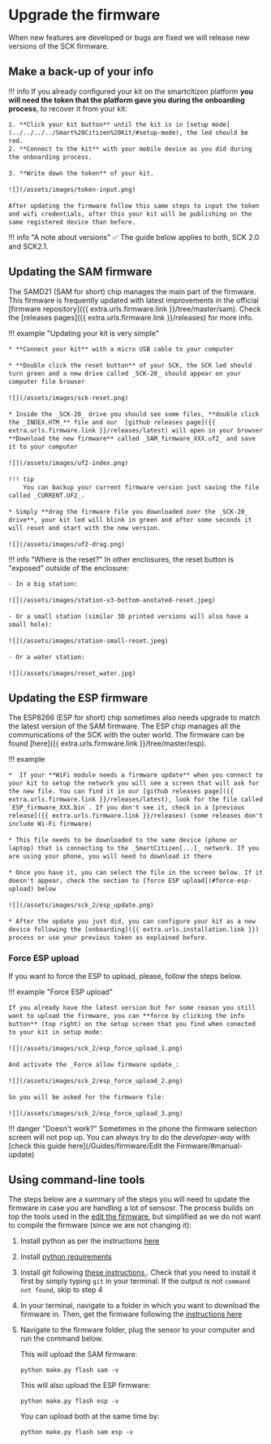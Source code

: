 # Upgrade the firmware

When new features are developed or bugs are fixed we will release new versions of the SCK firmware.

## Make a back-up of your info

!!! info
	If you already configured your kit on the smartcitizen platform **you will need the token that the platform gave you during the onboarding process**, to recover it from your kit:

	1. **Click your kit button** until the kit is in [setup mode](../../../../Smart%20Citizen%20Kit/#setup-mode), the led should be red.
	2. **Connect to the kit** with your mobile device as you did during the onboarding process.

	3. **Write down the token** of your kit.

	![](/assets/images/token-input.png)

	After updating the firmware follow this same steps to input the token and wifi credentials, after this your kit will be publishing on the same registered device than before.

!!! info "A note about versions"
	:white_check_mark: The guide below applies to both, SCK 2.0 and SCK2.1.

## Updating the SAM firmware

The SAMD21 (SAM for short) chip manages the main part of the firmware. This firmware is frequently updated with latest improvements in the official [firmware repository]({{ extra.urls.firmware.link }}/tree/master/sam). Check the [releases pages]({{ extra.urls.firmware.link }}/releases) for more info.

!!! example "Updating your kit is very simple"

	* **Connect your kit** with a micro USB cable to your computer

	* **Double click the reset button** of your SCK, the SCK led should turn green and a new drive called _SCK-20_ should appear on your computer file browser

	![](/assets/images/sck-reset.png)

	* Inside the _SCK-20_ drive you should see some files, **double click the _INDEX.HTM_** file and our  [github releases page]({{ extra.urls.firmware.link }}/releases/latest) will open in your browser
	**Download the new firmware** called _SAM_firmware_XXX.uf2_ and save it to your computer

	![](/assets/images/uf2-index.png)

	!!! tip
		You can backup your current firmware version just saving the file called _CURRENT.UF2_.

	* Simply **drag the firmware file you downloaded over the _SCK-20_ drive**, your kit led will blink in green and after some seconds it will reset and start with the new version.

	![](/assets/images/uf2-drag.png)

!!! info "Where is the reset?"
	In other enclosures, the reset button is "exposed" outside of the enclosure:

	- In a big station:

	![](/assets/images/station-v3-bottom-anotated-reset.jpeg)

	- Or a small station (similar 3D printed versions will also have a small hole):

	![](/assets/images/station-small-reset.jpeg)

	- Or a water station:

	![](/assets/images/reset_water.jpg)

## Updating the ESP firmware

The ESP8266 (ESP for short) chip sometimes also needs upgrade to match the latest version of the SAM firmware. The ESP chip manages all the communications of the SCK with the outer world. The firmware can be found [here]({{ extra.urls.firmware.link }}/tree/master/esp).

!!! example

	*  If your **WiFi module needs a firmware update** when you connect to your kit to setup the network you will see a screen that will ask for the new file. You can find it in our [github releases page]({{ extra.urls.firmware.link }}/releases/latest), look for the file called `ESP_firmware_XXX.bin`. If you don't see it, check in a [previous release]({{ extra.urls.firmware.link }}/releases) (some releases don't include Wi-Fi firmware)

	* This file needs to be downloaded to the same device (phone or laptop) that is connecting to the _SmartCitizen[...]_ network. If you are using your phone, you will need to download it there

	* Once you have it, you can select the file in the screen below. If it doesn't appear, check the section to [force ESP upload](#force-esp-upload) below

	![](/assets/images/sck_2/esp_update.png)

	* After the update you just did, you can configure your kit as a new device following the [onboarding]({{ extra.urls.installation.link }}) process or use your previous token as explained before.

### Force ESP upload

If you want to force the ESP to upload, please, follow the steps below.

!!! example "Force ESP upload"

	If you already have the latest version but for some reason you still want to upload the firmware, you can **force by clicking the info button** (top right) on the setup screen that you find when conected to your kit in setup mode:

	![](/assets/images/sck_2/esp_force_upload_1.png)

	And activate the _Force allow firmware update_:

	![](/assets/images/sck_2/esp_force_upload_2.png)

	So you will be asked for the firmware file:

	![](/assets/images/sck_2/esp_force_upload_3.png)

!!! danger "Doesn't work?"
	Sometimes in the phone the firmware selection screen will not pop up. You can always try to do the _developer-way_ with [check this guide here](/Guides/firmware/Edit the Firmware/#manual-update)

## Using command-line tools

The steps below are a summary of the steps you will need to update the firmware in case you are handling a lot of sensosr. The process builds on top the tools used in the [edit the firmware](/Guides/firmware/Edit%20the%20Firmware), but simplified as we do not want to compile the firmware (since we are not changing it):

1. Install python as per the instructions [here](/Guides/firmware/Edit%20the%20Firmware/#installing-python)

2. Install [python requirements](/Guides/firmware/Edit%20the%20Firmware/#installing-requirements)

3. Install git following [these instructions ](https://git-scm.com/book/en/v2/Getting-Started-Installing-Git). Check that you need to install it first by simply typing `git` in your terminal. If the output is not `command not found`, skip to step 4

4. In your terminal, navigate to a folder in which you want to download the firmware in. Then, get the firmware following the [instructions here](/Guides/firmware/Edit%20the%20Firmware/#getting-the-firmware_1)

5. Navigate to the firmware folder, plug the sensor to your computer and run the command below.

	This will upload the SAM firmware:
	```
	python make.py flash sam -v
	```

	This will also upload the ESP firmware:
	```
	python make.py flash esp -v
	```

	You can upload both at the same time by:
	```
	python make.py flash sam esp -v
	```
